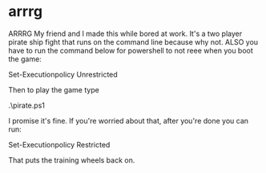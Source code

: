 # arrrg
ARRRG
My friend and I made this while bored at work. It's a two player pirate ship fight that runs on the command line because why not.
ALSO you have to run the command below for powershell to not reee when you boot the game:

Set-Executionpolicy Unrestricted

Then to play the game type

.\pirate.ps1

I promise it's fine.  If you're worried about that, after you're done you can run:

Set-Executionpolicy Restricted

That puts the training wheels back on.
